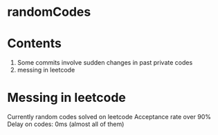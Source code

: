 # randomCodes

# Contents

1) Some commits involve sudden changes in past private codes
2) messing in leetcode

# Messing in leetcode

Currently random codes solved on leetcode
Acceptance rate over 90%
Delay on codes: 0ms (almost all of them)
